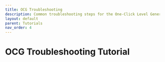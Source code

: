 ```yaml
---
title: OCG Troubleshooting
description: Common troubleshooting steps for the One-Click Level Generator.
layout: default
parent: Tutorials
nav_order: 4
---
```


# OCG Troubleshooting Tutorial